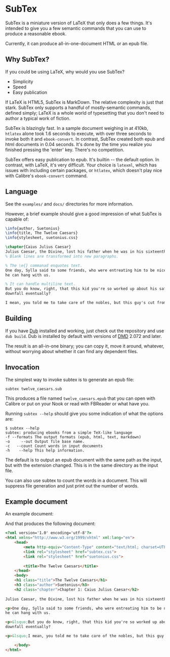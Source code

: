 SubTex
======

SubTex is a miniature version of LaTeX that only does a few things. It's intended to give you a few
semantic commands that you can use to produce a reasonable ebook.

Currently, it can produce all-in-one-document HTML or an epub file.

Why SubTex?
-----------
If you could be using LaTeX, why would you use SubTex?

* Simplicity
* Speed
* Easy publication

If LaTeX is HTML5, SubTex is MarkDown. The relative complexity is just that stark. SubTex only
supports a handful of mostly-semantic commands, defined simply; LaTeX is a whole world of
typesetting that you don't need to author a typical work of fiction.

SubTex is blazingly fast. In a sample document weighing in at 410kb, `htlatex` alone took 1.6
seconds to execute, with over three seconds to invoke both it and `ebook-convert`. In contrast,
SubTex created both epub and html documents in 0.04 seconds. It's done by the time you realize you
finished pressing the 'enter' key. There's no competition.

SubTex offers easy publication to epub. It's builtin -- the default option. In contrast, with LaTeX,
it's very difficult. Your choice is `latexml`, which has issues with including certain packages, or
`htlatex`, which doesn't play nice with Calibre's `ebook-convert` command.

Language
--------
See the `examples/` and `docs/` directories for more information.

However, a brief example should give a good impression of what SubTex is capable of:

```LaTeX
\info{author, Suetonius}
\info{title, The Twelve Caesars}
\info{stylesheet, suetonius.css}

\chapter{Caius Julius Caesar}
Julius Caesar, the Divine, lost his father when he was in his sixteenth year of age.
% Blank lines are transformed into new paragraphs.

% The \e{} commanad enquotes text.
One day, Sylla said to some friends, who were entreating him to be nice to Caesar: \e{Yeah, sure,
he can hang with us.

% It can handle multiline text.
But you do know, right, that this kid you're so worked up about his safety, he's gonna be our
downfall eventually?

I mean, you told me to take care of the nobles, but this guy's cut from the same cloth as Marius.}
```


Building
--------
If you have [Dub](https://code.dlang.org/download) installed and working, just check out the
repository and use `dub build`. Dub is installed by default with versions of
[DMD](http://dlang.org/download.html) 2.072 and later.

The result is an all-in-one binary; you can copy it, move it around, whatever, without worrying
about whether it can find any dependent files.


Invocation
----------
The simplest way to invoke subtex is to generate an epub file:

```
subtex twelve_caesars.sub
```

This produces a file named `twelve_caesars.epub` that you can open with Calibre or put on your Nook
or read with FBReader or what have you.

Running `subtex --help` should give you some indication of what the options are:

```
$ subtex --help
subtex: producing ebooks from a simple TeX-like language
-f --formats The output formats (epub, html, text, markdown)
-o     --out Output file base name.
-c   --count Count words in input documents
-h    --help This help information.
```

The default is to output an epub document with the same path as the input, but with the extension
changed. This is in the same directory as the input file.

You can also use subtex to count the words in a document. This will suppress file generation and
just print out the number of words.

Example document
----------------
An example document:

And that produces the following document:

```HTML
<?xml version='1.0' encoding='utf-8'?>
<html xmlns="http://www.w3.org/1999/xhtml" xml:lang="en">
    <head>
        <meta http-equiv="Content-Type" content="text/html; charset=UTF-8"/>
        <link rel="stylesheet" href="subtex.css">
        <link rel="stylesheet" href="suetonius.css">
        
        <title>The Twelve Caesars</title>
    </head>
    <body>
    <h1 class="title">The Twelve Caesars</h1>
    <h3 class="author">Suetonius</h3>
    <h2 class="chapter">Chapter 1: Caius Julius Caesar</h2>
    
Julius Caesar, the Divine, lost his father when he was in his sixteenth year of age.

<p>One day, Sylla said to some friends, who were entreating him to be nice to Caesar: &ldquo;Yeah, sure,
he can hang with us.

<p>&lsquo;But you do know, right, that this kid you're so worked up about his safety, he's gonna be our
downfall eventually?

<p>&lsquo;I mean, you told me to take care of the nobles, but this guy's cut from the same cloth as Marius.&rdquo;

    </body>
</html>
```
